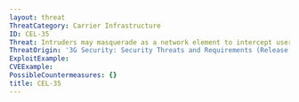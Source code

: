 ```yaml
---
layout: threat
ThreatCategory: Carrier Infrastructure
ID: CEL-35
Threat: Intruders may masquerade as a network element to intercept user traffic, signaling data or control data on the radio interface.
ThreatOrigin: '3G Security: Security Threats and Requirements (Release 4) [^165]'
ExploitExample:
CVEExample:
PossibleCountermeasures: {}
title: CEL-35
---
```

